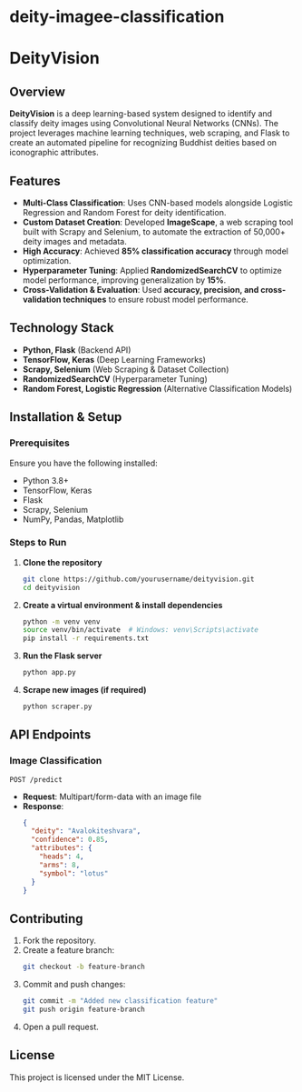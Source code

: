 # deity-imagee-classification
# DeityVision

## Overview
**DeityVision** is a deep learning-based system designed to identify and classify deity images using Convolutional Neural Networks (CNNs). The project leverages machine learning techniques, web scraping, and Flask to create an automated pipeline for recognizing Buddhist deities based on iconographic attributes.

## Features
- **Multi-Class Classification**: Uses CNN-based models alongside Logistic Regression and Random Forest for deity identification.
- **Custom Dataset Creation**: Developed **ImageScape**, a web scraping tool built with Scrapy and Selenium, to automate the extraction of 50,000+ deity images and metadata.
- **High Accuracy**: Achieved **85% classification accuracy** through model optimization.
- **Hyperparameter Tuning**: Applied **RandomizedSearchCV** to optimize model performance, improving generalization by **15%**.
- **Cross-Validation & Evaluation**: Used **accuracy, precision, and cross-validation techniques** to ensure robust model performance.

## Technology Stack
- **Python, Flask** (Backend API)
- **TensorFlow, Keras** (Deep Learning Frameworks)
- **Scrapy, Selenium** (Web Scraping & Dataset Collection)
- **RandomizedSearchCV** (Hyperparameter Tuning)
- **Random Forest, Logistic Regression** (Alternative Classification Models)

## Installation & Setup
### Prerequisites
Ensure you have the following installed:
- Python 3.8+
- TensorFlow, Keras
- Flask
- Scrapy, Selenium
- NumPy, Pandas, Matplotlib

### Steps to Run
1. **Clone the repository**  
   ```bash
   git clone https://github.com/yourusername/deityvision.git
   cd deityvision
   ```
2. **Create a virtual environment & install dependencies**  
   ```bash
   python -m venv venv
   source venv/bin/activate  # Windows: venv\Scripts\activate
   pip install -r requirements.txt
   ```
3. **Run the Flask server**  
   ```bash
   python app.py
   ```
4. **Scrape new images (if required)**  
   ```bash
   python scraper.py
   ```

## API Endpoints
### Image Classification
```
POST /predict
```
- **Request**: Multipart/form-data with an image file
- **Response**:
  ```json
  {
    "deity": "Avalokiteshvara",
    "confidence": 0.85,
    "attributes": {
      "heads": 4,
      "arms": 8,
      "symbol": "lotus"
    }
  }
  ```

## Contributing
1. Fork the repository.
2. Create a feature branch:
   ```bash
   git checkout -b feature-branch
   ```
3. Commit and push changes:
   ```bash
   git commit -m "Added new classification feature"
   git push origin feature-branch
   ```
4. Open a pull request.

## License
This project is licensed under the MIT License.

